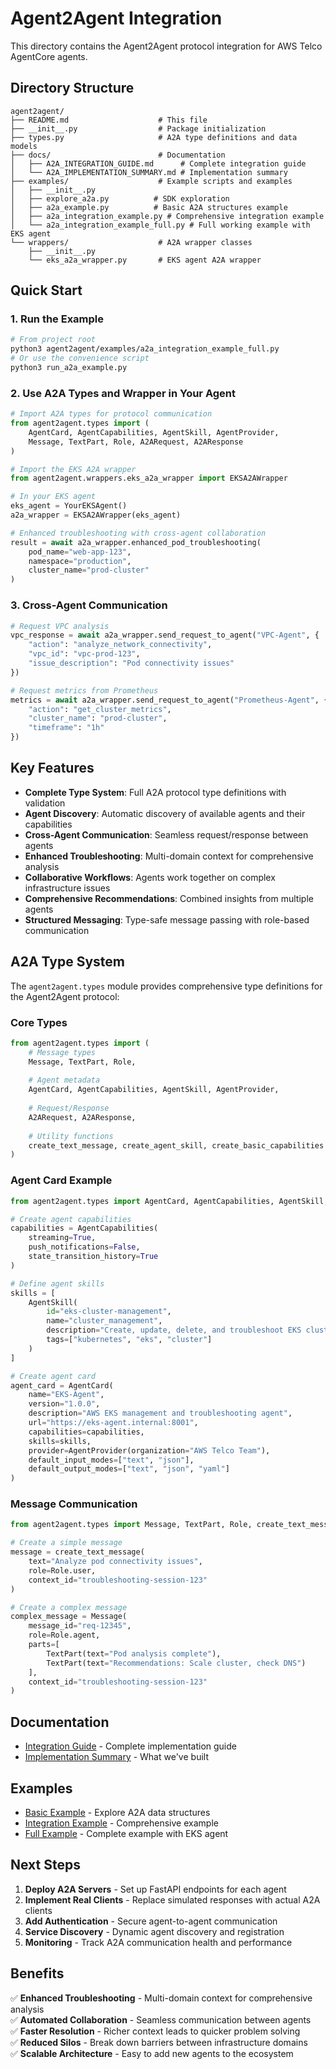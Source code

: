 # Agent2Agent Integration

This directory contains the Agent2Agent protocol integration for AWS Telco AgentCore agents.

## Directory Structure

```
agent2agent/
├── README.md                    # This file
├── __init__.py                  # Package initialization
├── types.py                     # A2A type definitions and data models
├── docs/                        # Documentation
│   ├── A2A_INTEGRATION_GUIDE.md      # Complete integration guide
│   └── A2A_IMPLEMENTATION_SUMMARY.md # Implementation summary
├── examples/                    # Example scripts and examples
│   ├── __init__.py
│   ├── explore_a2a.py          # SDK exploration
│   ├── a2a_example.py          # Basic A2A structures example
│   ├── a2a_integration_example.py # Comprehensive integration example
│   └── a2a_integration_example_full.py # Full working example with EKS agent
└── wrappers/                    # A2A wrapper classes
    ├── __init__.py
    └── eks_a2a_wrapper.py       # EKS agent A2A wrapper
```

## Quick Start

### 1. Run the Example

```bash
# From project root
python3 agent2agent/examples/a2a_integration_example_full.py
# Or use the convenience script
python3 run_a2a_example.py
```

### 2. Use A2A Types and Wrapper in Your Agent

```python
# Import A2A types for protocol communication
from agent2agent.types import (
    AgentCard, AgentCapabilities, AgentSkill, AgentProvider,
    Message, TextPart, Role, A2ARequest, A2AResponse
)

# Import the EKS A2A wrapper
from agent2agent.wrappers.eks_a2a_wrapper import EKSA2AWrapper

# In your EKS agent
eks_agent = YourEKSAgent()
a2a_wrapper = EKSA2AWrapper(eks_agent)

# Enhanced troubleshooting with cross-agent collaboration
result = await a2a_wrapper.enhanced_pod_troubleshooting(
    pod_name="web-app-123",
    namespace="production",
    cluster_name="prod-cluster"
)
```

### 3. Cross-Agent Communication

```python
# Request VPC analysis
vpc_response = await a2a_wrapper.send_request_to_agent("VPC-Agent", {
    "action": "analyze_network_connectivity",
    "vpc_id": "vpc-prod-123",
    "issue_description": "Pod connectivity issues"
})

# Request metrics from Prometheus
metrics = await a2a_wrapper.send_request_to_agent("Prometheus-Agent", {
    "action": "get_cluster_metrics", 
    "cluster_name": "prod-cluster",
    "timeframe": "1h"
})
```

## Key Features

- **Complete Type System**: Full A2A protocol type definitions with validation
- **Agent Discovery**: Automatic discovery of available agents and their capabilities
- **Cross-Agent Communication**: Seamless request/response between agents
- **Enhanced Troubleshooting**: Multi-domain context for comprehensive analysis
- **Collaborative Workflows**: Agents work together on complex infrastructure issues
- **Comprehensive Recommendations**: Combined insights from multiple agents
- **Structured Messaging**: Type-safe message passing with role-based communication

## A2A Type System

The `agent2agent.types` module provides comprehensive type definitions for the Agent2Agent protocol:

### Core Types

```python
from agent2agent.types import (
    # Message types
    Message, TextPart, Role,
    
    # Agent metadata
    AgentCard, AgentCapabilities, AgentSkill, AgentProvider,
    
    # Request/Response
    A2ARequest, A2AResponse,
    
    # Utility functions
    create_text_message, create_agent_skill, create_basic_capabilities
)
```

### Agent Card Example

```python
from agent2agent.types import AgentCard, AgentCapabilities, AgentSkill, AgentProvider

# Create agent capabilities
capabilities = AgentCapabilities(
    streaming=True,
    push_notifications=False,
    state_transition_history=True
)

# Define agent skills
skills = [
    AgentSkill(
        id="eks-cluster-management",
        name="cluster_management",
        description="Create, update, delete, and troubleshoot EKS clusters",
        tags=["kubernetes", "eks", "cluster"]
    )
]

# Create agent card
agent_card = AgentCard(
    name="EKS-Agent",
    version="1.0.0",
    description="AWS EKS management and troubleshooting agent",
    url="https://eks-agent.internal:8001",
    capabilities=capabilities,
    skills=skills,
    provider=AgentProvider(organization="AWS Telco Team"),
    default_input_modes=["text", "json"],
    default_output_modes=["text", "json", "yaml"]
)
```

### Message Communication

```python
from agent2agent.types import Message, TextPart, Role, create_text_message

# Create a simple message
message = create_text_message(
    text="Analyze pod connectivity issues",
    role=Role.user,
    context_id="troubleshooting-session-123"
)

# Create a complex message
complex_message = Message(
    message_id="req-12345",
    role=Role.agent,
    parts=[
        TextPart(text="Pod analysis complete"),
        TextPart(text="Recommendations: Scale cluster, check DNS")
    ],
    context_id="troubleshooting-session-123"
)
```

## Documentation

- [Integration Guide](docs/A2A_INTEGRATION_GUIDE.md) - Complete implementation guide
- [Implementation Summary](docs/A2A_IMPLEMENTATION_SUMMARY.md) - What we've built

## Examples

- [Basic Example](examples/a2a_example.py) - Explore A2A data structures
- [Integration Example](examples/a2a_integration_example.py) - Comprehensive example
- [Full Example](examples/a2a_integration_example_full.py) - Complete example with EKS agent

## Next Steps

1. **Deploy A2A Servers** - Set up FastAPI endpoints for each agent
2. **Implement Real Clients** - Replace simulated responses with actual A2A clients
3. **Add Authentication** - Secure agent-to-agent communication
4. **Service Discovery** - Dynamic agent discovery and registration
5. **Monitoring** - Track A2A communication health and performance

## Benefits

✅ **Enhanced Troubleshooting** - Multi-domain context for comprehensive analysis  
✅ **Automated Collaboration** - Seamless communication between agents  
✅ **Faster Resolution** - Richer context leads to quicker problem solving  
✅ **Reduced Silos** - Break down barriers between infrastructure domains  
✅ **Scalable Architecture** - Easy to add new agents to the ecosystem